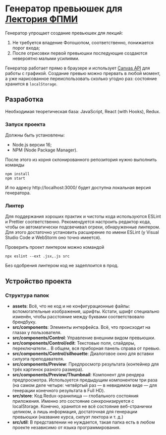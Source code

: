 # Генератор превьюшек для [Лектория ФПМИ](https://www.youtube.com/channel/UCdxesVp6Fs7wLpnp1XKkvZg/videos)
Генератор упрощает создание превьюшек для лекций:
1. Не требуется владение Фотошопом, соответственно, понижается порог входа;
2. После отрисовки первой превьюшки последующие создаются невероятно малыми усилиями.

Генератор работает прямо в браузере и использует [Canvas API](https://developer.mozilla.org/en-US/docs/Web/API/Canvas_API) для работы с графикой.
Создание превью можно прервать в любой момент, а уже нарисованное переиспользовать сколько угодно раз: состояние хранится в `localStorage`.

## Разработка
Необходимая теоретическая база: JavaScript, React (with Hooks), Redux.

### Запуск проекта
Должны быть установлены:
- Node.js версии 16;
- NPM (Node Package Manager).

После этого из корня склонированного репозитория нужно выполнить команды
```
npm install
npm start
```
И по адресу http://localhost:3000/ будет доступна локальная версия генератора.

### Линтер
Для поддержания хороших практик и чистоты кода используются ESLint и Prettier соответственно.
Рекомендуется настроить редактор кода, чтобы он автоматически подсвечивал огрехи, обнаруженные линтером.
Для этого достаточно установить расширение по имени ESLint (у Visual Studio Code и WebStorm оно точно имеется).

Проверить проект линтером можно командой
```
npx eslint --ext .jsx,.js src
```

Без одобрения линтером код не задеплоится в прод.

## Устройство проекта
### Структура папок
- **assets**: Всё, что не код и не конфигурационные файлы: вспомогательные изображения, шрифты.
  Кстати, шрифт специально изменён, чтобы расстояние между буквами соответствовало брендбуку.
- **src/components**: Элементы интерфейса. Всё, что происходит на глазах у пользователя.
- **src/components/Control**: Управление внешним видом превьюшки.
- **src/components/Control/edit**: Текстовые поля, слайдеры, переключатели... В общем, вся приборная панель справа от превью.
- **src/components/Control/silhouette**: Диалоговое окно для вставки силуэта преподавателя.
- **src/components/Preview**: Предпросмотр результата (контейнер для трёх картинок разного размера).
- **src/components/Preview/Thumbnail**: Компонент для рендера предпросмотра.
  Используется предыдущим компонентом три раза (на самом деле четыре: четвёртый раз &mdash; в невидимом виде &mdash; для генерации конечного результата в Full HD).
- **src/store**: Код Redux-хранилища &mdash; глобального состояния приложения. Именно это состояние синхронизируется с localStorage. Конечно, хранится не всё состояние веб-странички целиком, а лишь информация, достаточная для генерации превьюшки (название курса, силуэт лектора и т. д.)
- **src/util**: В представлении не нуждается, такая папка есть в любом проекте независимо от языка программирования.
